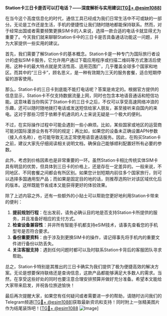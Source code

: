 **Station卡三日卡是否可以打电话？——深度解析与实用建议[[TG💪+ @esim1088](https://t.me/s/esim1088)]**

在当今这个高度信息化的时代，通信工具已经成为我们日常生活中不可或缺的一部分。无论是工作还是生活，手机的便捷性让我们随时随地都能保持联系。然而，对于经常出国或者需要频繁更换SIM卡的人来说，选择一款合适的电话卡就显得尤为重要了。今天我们就来聊聊Station卡中的三日卡是否具备通话功能这一问题，并为大家提供一些实用的建议。

首先，我们需要了解Station卡的基本概念。Station卡是一种专门为国际旅行者设计的虚拟SIM卡服务，它允许用户通过下载应用程序或扫描二维码等方式激活后使用。这种卡的最大特点就是灵活性高、适用范围广，几乎覆盖全球多个国家和地区。而其中的“三日卡”，顾名思义，是一种有效期为三天的服务套餐，适合短期停留的游客使用。

那么，Station卡的三日卡到底能不能打电话呢？答案是肯定的。根据官方提供的信息显示，Station卡不仅支持数据流量上网，同时也包含本地语音通话和短信功能。这意味着当你购买了Station卡的三日卡之后，不仅可以享受高速网络冲浪的乐趣，还可以随时随地拨打电话或发送短信给家人朋友，甚至接听来自国内的来电。这对于那些习惯于依赖手机通讯的人士来说无疑是一个极大的便利。

不过，在实际操作过程中可能会遇到一些小麻烦。比如，某些国家或地区的运营商可能对国际漫游业务有不同的规定；再比如，如果您的设备未正确设置APN参数（接入点名称），也可能导致无法正常使用语音通话服务。因此，在购买Station卡之前，建议大家先仔细阅读相关说明文档，确保自己能够顺利配置好所有必要的参数。

此外，考虑到价格因素也是非常重要的一环。虽然Station卡相比传统实体SIM卡具有明显的优势，但具体到三日卡的价格上，还是存在一定差异的。一般来说，不同地区、不同套餐之间都会有所区别。如果您计划短期内前往多个国家旅行，则可以选择多国通用型产品；而如果是固定目的地的话，则推荐选购针对该区域优化后的版本。这样既能节省成本又能获得更好的体验效果。

除了上述内容之外，还有一些额外的小贴士可以帮助您更好地利用Station卡带来的便利：

1. **提前规划行程**：在出发前，请务必确认目的地是否支持Station卡所提供的服务，并且准备好相应的支付方式。
2. **检查设备兼容性**：并非所有智能手机都支持eSIM技术，请事先查看您的手机型号是否符合要求。
3. **备份重要资料**：由于涉及到更换SIM卡的操作，请记得事先将手机内的重要文件进行备份以防丢失。
4. **关注客服支持**：遇到任何问题时都可以及时联系Station卡背后的客服团队寻求帮助。

总之，Station卡特别是其推出的三日卡确实为我们提供了极为便捷高效的解决方案。无论是想要保持联络还是查询信息，这款产品都能够满足大多数人的需求。当然，在享受这些好处的同时也要注意合理安排预算并做好充分准备。希望本文能给大家带来启发，并祝各位旅途愉快！

最后再次提醒大家，如果您有任何疑问或者需要进一步的帮助，请随时访问我们的Telegram频道[[TG💪+ @esim1088](https://t.me/s/esim1088)]获取最新资讯和支持！同时附上一张精美图片作为结尾装饰吧！[[TG💪+ @esim1088](https://t.me/s/esim1088) ![Image](https://i.postimg.cc/4NQfJmqS/Snipaste-2025-05-13-00-14-12.png)]